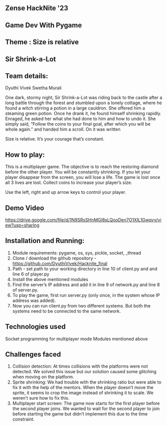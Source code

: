 ## Zense HackNite '23 
## Game Dev With Pygame
## Theme : Size is relative
## Sir Shrink-a-Lot

## Team details:

Dyuthi Vivek 
Swetha Murali 


One dark, stormy night, Sir Shrink-a-Lot was riding back to the castle after a long battle through the forest and stumbled upon a lonely cottage, where he found a witch stirring a potion in a large cauldron. She offered him a steaming green potion. Once he drank it, he found himself shrinking rapidly. Enraged, he asked her what she had done to him and how to undo it. She simply said, “Follow the coins to your final goal, after which you will be whole again.” and handed him a scroll. On it was written 

Size is relative. It’s your courage that’s constant.

## How to play:
This is a multiplayer game. The objective is to reach the restoring diamond before the other player. You will be constantly shrinking. If you let your player disappear from the screen, you will lose a life. The game is lost once all 3 lives are lost. Collect coins to increase your player’s size.

Use the left, right and up arrow keys to control your player.

## Demo Video
https://drive.google.com/file/d/1N9SRsSHnMGl8sLQooDen7O1XIL1Gwqvy/view?usp=sharing


## Installation and Running:
1. Module requirements: pygame, os, sys, pickle, socket, _thread
2. Clone / download the github repository - https://github.com/DyuthiVivek/Hacknite_final
3. Path - set path to your working directory in line 10 of client.py and and line 6 of player.py
4. Install the above mentioned modules
5. Find the server’s IP address and add it in line 9 of network.py and line 8 of server.py.
6. To play the game, first run server.py (only once, in the system whose IP address was added). 
7. Now you can run client.py from two different systems. But both the systems need to be connected to the same network.

## Technologies used
Socket programming for multiplayer mode
Modules mentioned above

## Challenges faced
1. Collision detection: At times collisions with the platforms were not detected. We solved this issue but our solution caused some glitching when moving on the platform.
2. Sprite shrinking: We had trouble with the shrinking ratio but were able to fix it with the help of the mentors. When the player doesn’t move the sprite, it seems to crop the image instead of shrinking it to scale. We weren’t sure how to fix this.
3. Multiplayer start screen: The game now starts for the first player before the second player joins. We wanted to wait for the second player to join before starting the game but didn’t implement this due to the time constraint.





